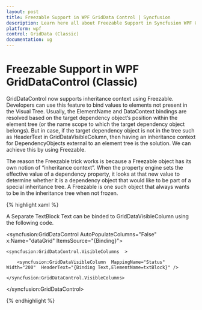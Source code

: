 ```yaml
---
layout: post
title: Freezable Support in WPF GridData Control | Syncfusion
description: Learn here all about Freezable Support in Syncfusion WPF GridDataControl (Classic) control, its elements and more details.
platform: wpf
control: GridData (Classic)
documentation: ug
---
```

# Freezable Support in WPF GridDataControl (Classic)

GridDataControl now supports inheritance context using Freezable. Developers can use this feature to bind values to elements not present in the Visual Tree. Usually, the ElementName and DataContext bindings are resolved based on the target dependency object’s position within the element tree (or the name scope to which the target dependency object belongs).  But in case, if the target dependency object is not in the tree such as HeaderText in GridDataVisibleColumn, then having an inheritance context for DependencyObjects external to an element tree is the solution. We can achieve this by using Freezable.

The reason the Freezable trick works is because a Freezable object has its own notion of “inheritance context”.  When the property engine sets the effective value of a dependency property, it looks at that new value to determine whether it is a dependency object that would like to be part of a special inheritance tree.  A Freezable is one such object that always wants to be in the inheritance tree when not frozen.  

{% highlight xaml %}

<TextBox Text="Test" x:Name="txtBlock" />

A Separate TextBlock Text can be binded to GridDataVisibleColumn using the following code.

<syncfusion:GridDataControl AutoPopulateColumns="False" x:Name="dataGrid" ItemsSource="{Binding}">

	<syncfusion:GridDataControl.VisibleColumns  >

		<syncfusion:GridDataVisibleColumn  MappingName="Status"  Width="200"  HeaderText="{Binding Text,ElementName=txtBlock}" />

	</syncfusion:GridDataControl.VisibleColumns>

</syncfusion:GridDataControl>

{% endhighlight  %}